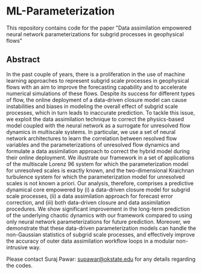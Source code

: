 # ML-Parameterization
This repository contains code for the paper "Data assimilation empowered neural network parameterizations for subgrid processes in geophysical flows"

## Abstract
In the past couple of years, there is a proliferation in the use of machine learning approaches to represent subgrid scale processes in geophysical flows with an aim to improve the forecasting capability and to accelerate numerical simulations of these flows. Despite its success for different types of flow, the online deployment of a data-driven closure model can cause instabilities and biases in modeling the overall effect of subgrid scale processes, which in turn leads to inaccurate prediction. To tackle this issue, we exploit the data assimilation technique to correct the physics-based model coupled with the neural network as a surrogate for unresolved flow dynamics in multiscale systems. In particular, we use a set of neural network architectures to learn the correlation between resolved flow variables and the parameterizations of unresolved flow dynamics and formulate a data assimilation approach to correct the hybrid model during their online deployment. We illustrate our framework in a set of applications of the multiscale Lorenz 96 system for which the parameterization model for unresolved scales is exactly known, and the two-dimensional Kraichnan turbulence system for which the parameterization model for unresolved scales is not known a priori. Our analysis, therefore, comprises a predictive dynamical core empowered by (i) a data-driven closure model for subgrid scale processes, (ii) a data assimilation approach for forecast error correction, and (iii) both data-driven closure and data assimilation procedures. We show significant improvement in the long-term prediction of the underlying chaotic dynamics with our framework compared to using only neural network parameterizations for future prediction. Moreover, we demonstrate that these data-driven parameterization models can handle the non-Gaussian statistics of subgrid scale processes, and effectively improve the accuracy of outer data assimilation workflow loops in a modular non-intrusive way.  

Please contact Suraj Pawar: supawar@okstate.edu for any details regarding the codes.
